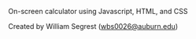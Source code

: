On-screen calculator using Javascript, HTML, and CSS

Created by William Segrest (wbs0026@auburn.edu)
 
